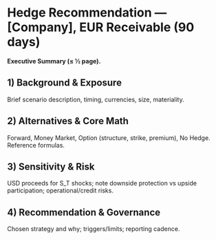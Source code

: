 # Hedge Recommendation — [Company], EUR Receivable (90 days)
**Executive Summary (≤ ½ page).**

## 1) Background & Exposure
Brief scenario description, timing, currencies, size, materiality.

## 2) Alternatives & Core Math
Forward, Money Market, Option (structure, strike, premium), No Hedge. Reference formulas.

## 3) Sensitivity & Risk
USD proceeds for S_T shocks; note downside protection vs upside participation; operational/credit risks.

## 4) Recommendation & Governance
Chosen strategy and why; triggers/limits; reporting cadence.
